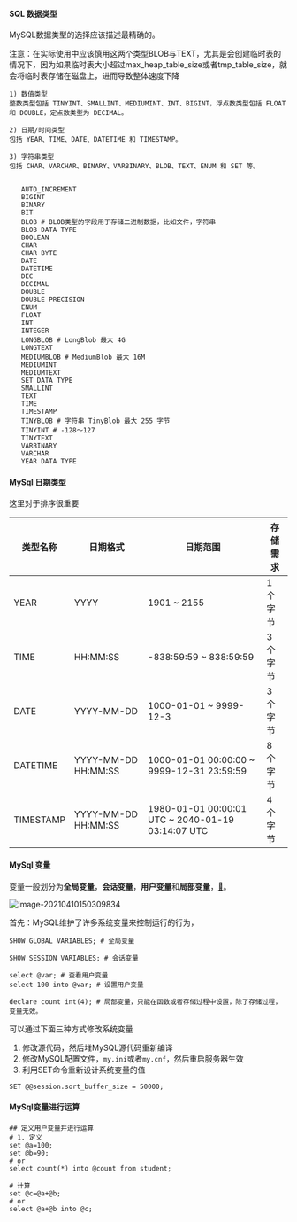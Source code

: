 #### SQL 数据类型

MySQL数据类型的选择应该描述最精确的。

注意：在实际使用中应该慎用这两个类型BLOB与TEXT，尤其是会创建临时表的情况下，因为如果临时表大小超过max_heap_table_size或者tmp_table_size，就会将临时表存储在磁盘上，进而导致整体速度下降

```mysql
1) 数值类型
整数类型包括 TINYINT、SMALLINT、MEDIUMINT、INT、BIGINT，浮点数类型包括 FLOAT 和 DOUBLE，定点数类型为 DECIMAL。

2) 日期/时间类型
包括 YEAR、TIME、DATE、DATETIME 和 TIMESTAMP。

3) 字符串类型
包括 CHAR、VARCHAR、BINARY、VARBINARY、BLOB、TEXT、ENUM 和 SET 等。


   AUTO_INCREMENT
   BIGINT
   BINARY
   BIT
   BLOB # BLOB类型的字段用于存储二进制数据，比如文件，字符串
   BLOB DATA TYPE
   BOOLEAN
   CHAR
   CHAR BYTE
   DATE
   DATETIME
   DEC
   DECIMAL
   DOUBLE
   DOUBLE PRECISION
   ENUM
   FLOAT
   INT
   INTEGER
   LONGBLOB # LongBlob 最大 4G
   LONGTEXT
   MEDIUMBLOB # MediumBlob 最大 16M
   MEDIUMINT
   MEDIUMTEXT
   SET DATA TYPE
   SMALLINT
   TEXT
   TIME
   TIMESTAMP
   TINYBLOB # 字符串 TinyBlob 最大 255 字节
   TINYINT # -128〜127
   TINYTEXT
   VARBINARY
   VARCHAR
   YEAR DATA TYPE
```





#### MySql 日期类型

这里对于排序很重要

| 类型名称  | 日期格式            | 日期范围                                          | 存储需求 |
| --------- | ------------------- | ------------------------------------------------- | -------- |
| YEAR      | YYYY                | 1901 ~ 2155                                       | 1 个字节 |
| TIME      | HH:MM:SS            | -838:59:59 ~ 838:59:59                            | 3 个字节 |
| DATE      | YYYY-MM-DD          | 1000-01-01 ~ 9999-12-3                            | 3 个字节 |
| DATETIME  | YYYY-MM-DD HH:MM:SS | 1000-01-01 00:00:00 ~ 9999-12-31 23:59:59         | 8 个字节 |
| TIMESTAMP | YYYY-MM-DD HH:MM:SS | 1980-01-01 00:00:01 UTC ~ 2040-01-19 03:14:07 UTC | 4 个字节 |





#### MySql 变量

变量一般划分为**全局变量**，**会话变量**，**用户变量**和**局部变量**，[🔗](https://blog.csdn.net/albertsh/article/details/103421646)。

![image-20210410150309834](E:\git\typora\LeetCode刷题\images\image-20210410150309834.png)

首先：MySQL维护了许多系统变量来控制运行的行为，

```mysql
SHOW GLOBAL VARIABLES; # 全局变量

SHOW SESSION VARIABLES; # 会话变量

select @var; # 查看用户变量
select 100 into @var; # 设置用户变量

declare count int(4); # 局部变量，只能在函数或者存储过程中设置，除了存储过程，变量无效。
```

可以通过下面三种方式修改系统变量

1.  修改源代码，然后堆MySQL源代码重新编译
2.  修改MySQL配置文件，`my.ini`或者`my.cnf`，然后重启服务器生效
3.  利用SET命令重新设计系统变量的值

```mysql
SET @@session.sort_buffer_size = 50000;

```



#### MySql变量进行运算

```mysql
## 定义用户变量并进行运算
# 1. 定义
set @a=100;
set @b=90;
# or
select count(*) into @count from student;

# 计算
set @c=@a+@b;
# or
select @a+@b into @c;
```

